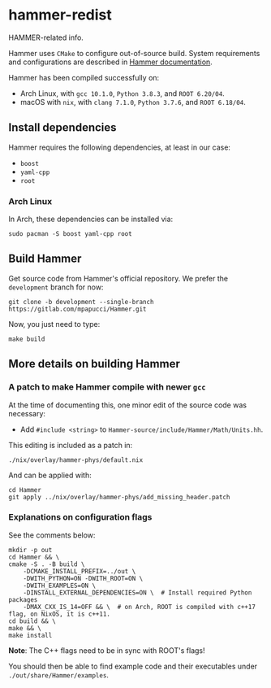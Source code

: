 # hammer-redist
HAMMER-related info.

Hammer uses `CMake` to configure out-of-source build. System requirements and
configurations are described in [Hammer documentation](https://hammer.physics.lbl.gov/readme.html).

Hammer has been compiled successfully on:

- Arch Linux, with `gcc 10.1.0`, `Python 3.8.3`, and `ROOT 6.20/04`.
- macOS with `nix`, with `clang 7.1.0`, `Python 3.7.6`, and `ROOT 6.18/04`.


## Install dependencies
Hammer requires the following dependencies, at least in our case:

- `boost`
- `yaml-cpp`
- `root`

### Arch Linux
In Arch, these dependencies can be installed via:

```
sudo pacman -S boost yaml-cpp root
```


## Build Hammer
Get source code from Hammer's official repository. We prefer the `development`
branch for now:
```
git clone -b development --single-branch https://gitlab.com/mpapucci/Hammer.git
```

Now, you just need to type:
```
make build
```


## More details on building Hammer

### A patch to make Hammer compile with newer `gcc`
At the time of documenting this, one minor edit of the source code was
necessary:

- Add `#include <string>` to `Hammer-source/include/Hammer/Math/Units.hh`.

This editing is included as a patch in:
```
./nix/overlay/hammer-phys/default.nix
```

And can be applied with:
```
cd Hammer
git apply ../nix/overlay/hammer-phys/add_missing_header.patch
```

### Explanations on configuration flags
See the comments below:

```
mkdir -p out
cd Hammer && \
cmake -S . -B build \
	-DCMAKE_INSTALL_PREFIX=../out \
	-DWITH_PYTHON=ON -DWITH_ROOT=ON \
	-DWITH_EXAMPLES=ON \
	-DINSTALL_EXTERNAL_DEPENDENCIES=ON \  # Install required Python packages
	-DMAX_CXX_IS_14=OFF && \  # on Arch, ROOT is compiled with c++17 flag, on NixOS, it is c++11.
cd build && \
make && \
make install
```

**Note**: The C++ flags need to be in sync with ROOT's flags!

You should then be able to find example code and their executables under
`./out/share/Hammer/examples`.
